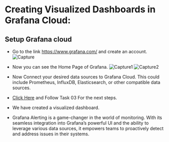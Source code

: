 

# Creating Visualized Dashboards in Grafana Cloud:

## Setup Grafana cloud
   - Go to the link https://www.grafana.com/ and create an account.
     ![Capture](https://github.com/574n13y/Grafana-cloud/assets/35293085/cd1d1096-6774-4af1-bcc8-1be2762e49ed)

   - Now you can see the Home Page of Grafana.
     ![Capture1](https://github.com/574n13y/Grafana-cloud/assets/35293085/19bf6e4c-bd7e-44c3-8ccb-c120a9c510d8)
     ![Capture2](https://github.com/574n13y/Grafana-cloud/assets/35293085/2a80add7-a36a-45b3-aa29-599e1b510af9)

   - Now Connect your desired data sources to Grafana Cloud. This could include Prometheus, InfluxDB, Elasticsearch, or other compatible data sources.
   - [Click Here]() and Follow Task 03 For the next steps.
   - We have created a visualized dashboard.
   - Grafana Alerting is a game-changer in the world of monitoring. With its seamless integration into Grafana’s powerful UI and the ability to leverage various data sources, it empowers teams to proactively detect and address issues in their systems.




